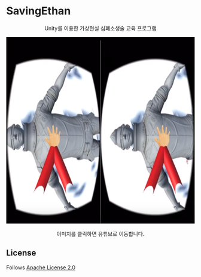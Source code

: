 <h1>SavingEthan  </h1>

<p align="center">
 Unity를 이용한 가상현실 심폐소생술 교육 프로그램
</p>
<p align="center">
<a href="https://youtu.be/JdT2FqsKUbY">
<img src="https://github.com/Danijoa/SavingEthan/blob/master/SavingEthan_image.png"  height=500></img>
</a>
</p>
<p align="center">
이미지를 클릭하면 유튜브로 이동합니다.
</p>

## License
Follows [Apache License 2.0](https://github.com/Danijoa/SavingEthan/blob/master/License.txt)
